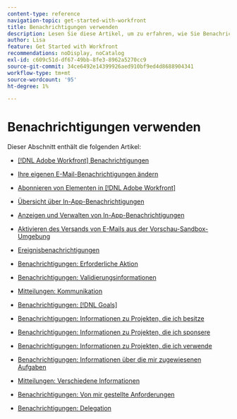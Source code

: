 ```yaml
---
content-type: reference
navigation-topic: get-started-with-workfront
title: Benachrichtigungen verwenden
description: Lesen Sie diese Artikel, um zu erfahren, wie Sie Benachrichtigungen in Adobe Workfront verwenden.
author: Lisa
feature: Get Started with Workfront
recommendations: noDisplay, noCatalog
exl-id: c609c51d-df67-49bb-8fe3-8962a5270cc9
source-git-commit: 34ce6492e14399926aed910bf9ed4d8688904341
workflow-type: tm+mt
source-wordcount: '95'
ht-degree: 1%

---
```


# Benachrichtigungen verwenden

Dieser Abschnitt enthält die folgenden Artikel:

* [[!DNL Adobe Workfront] Benachrichtigungen](../../workfront-basics/using-notifications/wf-notifications.md)
* [Ihre eigenen E-Mail-Benachrichtigungen ändern](../../workfront-basics/using-notifications/activate-or-deactivate-your-own-event-notifications.md)
* [Abonnieren von Elementen in [!DNL Adobe Workfront]](../../workfront-basics/using-notifications/subscribe-to-items-in-workfront.md)
* [Übersicht über In-App-Benachrichtigungen](../../workfront-basics/using-notifications/in-app-notifications-overview.md)
* [Anzeigen und Verwalten von In-App-Benachrichtigungen](../../workfront-basics/using-notifications/view-and-manage-in-app-notifications.md)
* [Aktivieren des Versands von E-Mails aus der Vorschau-Sandbox-Umgebung](../../workfront-basics/using-notifications/enable-delivery-emails-from-preview-sandbox-environment.md)
* [Ereignisbenachrichtigungen](../../workfront-basics/using-notifications/event-notifications.md)

  <!--
  <li data-mc-conditions="QuicksilverOrClassic.Draft mode"><a href="../../workfront-basics/using-notifications/opt-out-of-email-notifications.md" class="MCXref xref" xrefformat="{para}">Opt out of email notifications</a> </li>
  -->

* [Benachrichtigungen: Erforderliche Aktion](../../workfront-basics/using-notifications/notifications-action-needed.md)
* [Benachrichtigungen: Validierungsinformationen](../../workfront-basics/using-notifications/notifications-approval-information.md)
* [Mitteilungen: Kommunikation](../../workfront-basics/using-notifications/notifications-communication.md)
* [Benachrichtigungen: [!DNL Goals]](../../workfront-basics/using-notifications/notifications-goals.md)
* [Benachrichtigungen: Informationen zu Projekten, die ich besitze](../../workfront-basics/using-notifications/notifications-information-about-projects-i-own.md)
* [Benachrichtigungen: Informationen zu Projekten, die ich sponsere](../../workfront-basics/using-notifications/notifications-information-about-projects-i-sponsor.md)
* [Benachrichtigungen: Informationen zu Projekten, die ich verwende](../../workfront-basics/using-notifications/notifications-information-about-projects-im-on.md)
* [Benachrichtigungen: Informationen über die mir zugewiesenen Aufgaben](../../workfront-basics/using-notifications/notifications-information-about-work-assigned-to-me.md)
* [Mitteilungen: Verschiedene Informationen](../../workfront-basics/using-notifications/notifications-misc-information.md)
* [Benachrichtigungen: Von mir gestellte Anforderungen](../../workfront-basics/using-notifications/notifications-requests-i-have-made.md)
* [Benachrichtigungen: Delegation](../../workfront-basics/using-notifications/notifications-delegation.md)
